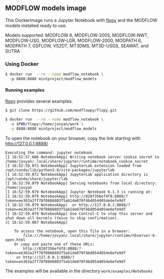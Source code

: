 ## MODFLOW models image

This DockerImage runs a Jupyter Notebook with [flopy](https://github.com/modflowpy/flopy) and the MODFLOW models installed ready to use.

Models supported: MODFLOW 6, MODFLOW-2005, MODFLOW-NWT, MODFLOW-USG, MODFLOW-LGR, MODFLOW-2000, MODPATH 6, MODPATH 7, GSFLOW, VS2DT, MT3DMS, MT3D-USGS, SEAWAT, and SUTRA


### Using Docker


```bash
$ docker run  --rm --name modflow_notebook \ 
  -p 8888:8888 mintproject/modflow_models
```

#### Running examples

[flopy](https://github.com/modflowpy/flopy) provides several examples.


```bash
$ git clone https://github.com/modflowpy/flopy.git
```

```bash
$ docker run  --rm --name modflow_notebook \ 
  -v $PWD/flopy:/home/jovyan/work \
  -p 8888:8888 mintproject/modflow_models
```

To open the notebook on your browser, copy the link starting with http://127.0.0.1:8888/

```
Executing the command: jupyter notebook
[I 16:52:57.686 NotebookApp] Writing notebook server cookie secret to /home/jovyan/.local/share/jupyter/runtime/notebook_cookie_secret
[I 16:52:59.072 NotebookApp] JupyterLab extension loaded from /opt/conda/lib/python3.8/site-packages/jupyterlab
[I 16:52:59.072 NotebookApp] JupyterLab application directory is /opt/conda/share/jupyter/lab
[I 16:52:59.079 NotebookApp] Serving notebooks from local directory: /home/jovyan
[I 16:52:59.079 NotebookApp] Jupyter Notebook 6.1.3 is running at:
[I 16:52:59.079 NotebookApp] http://828f356ef4f8:8888/?token=ee363a2ff78f0866803f5ab1de070f4bd0544054e6efe9df
[I 16:52:59.079 NotebookApp]  or http://127.0.0.1:8888/?token=ee363a2ff78f0866803f5ab1de070f4bd0544054e6efe9df
[I 16:52:59.079 NotebookApp] Use Control-C to stop this server and shut down all kernels (twice to skip confirmation).
[C 16:52:59.087 NotebookApp]

    To access the notebook, open this file in a browser:
        file:///home/jovyan/.local/share/jupyter/runtime/nbserver-6-open.html
    Or copy and paste one of these URLs:
        http://828f356ef4f8:8888/?token=ee363a2ff78f0866803f5ab1de070f4bd0544054e6efe9df
     or http://127.0.0.1:8888/?token=ee363a2ff78f0866803f5ab1de070f4bd0544054e6efe9df
```

The examples will be available in the directory `work/examples/Notebooks`


